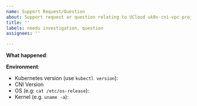 ```yaml
---
name: Support Request/Question
about: Support request or question relating to UCloud uk8s-cni-vpc project.
title: ''
labels: needs investigation, question
assignees: ''

---
```


**What happened**:

**Environment**:
- Kubernetes version (use `kubectl version`):
- CNI Version
- OS (e.g: `cat /etc/os-release`):
- Kernel (e.g. `uname -a`):
